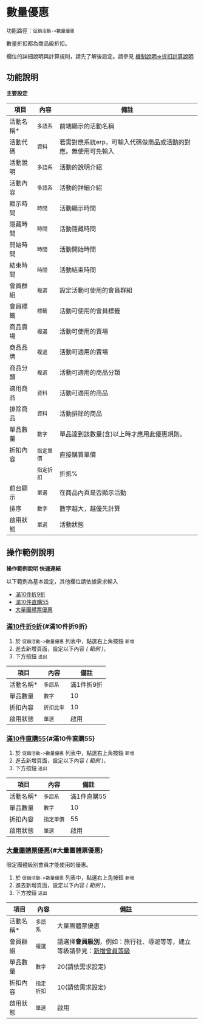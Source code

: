 #  數量優惠

功能路徑：`促銷活動->數量優惠`

數量折扣都為商品級折扣。

欄位的詳細說明與計算規則，請先了解後設定。請參見 [機制說明=>折扣計算說明](/guide/web#折扣說明與計算規則)


##  功能說明

**主要設定**

| 項目  | 內容 | 備註 |
|---|---|---|
|活動名稱* | `多語系`|前端顯示的活動名稱 |
|活動代碼|`資料`|若需對應系統erp，可輸入代碼做商品或活動的對應。無使用可免輸入|
|活動說明|`多語系`|活動的說明介紹|
|活動內容|`多語系`|活動的詳細介紹|
|顯示時間|`時間`|活動顯示時間|
|隱藏時間|`時間`|活動隱藏時間|
|開始時間|`時間`|活動開始時間|
|結束時間|`時間`|活動結束時間|
|會員群組|`複選`|設定活動可使用的會員群組|
|會員標籤|`標籤`|活動可使用的會員標籤|
|商品賣場|`複選`|活動可使用的賣場|
|商品品牌|`複選`|活動可適用的賣場|
|商品分類|`複選`|活動可適用的商品分類|
|適用商品|`資料`|活動可適用的商品|
|排除商品|`資料`|活動排除的商品|
|單品數量|`數字`|單品達到該數量(含)以上時才應用此優惠規則。|
|折扣內容|`指定單價`|直接購買單價|
| |`指定折扣`|折抵%|
|前台顯示|`單選`|在商品內頁是否顯示活動|
|排序|`數字`|數字越大，越優先計算|
|啟用狀態|`單選`|活動狀態|



## 操作範例說明

**操作範例說明 快速連結**

以下範例為基本設定，其他欄位請依據需求輸入

* [滿10件折9折](/guide/sale-grading#滿10件折9折)
* [滿10件直購55](/guide/sale-grading#滿10件直購55)
* [大量團體票優惠](/guide/sale-grading#大量團體票優惠)


### [滿10件折9折](/guide/sale-grading#滿10件折9折){#滿10件折9折}

1. 於 `促銷活動->數量優惠` 列表中，點選右上角按鈕 `新增`
2. 進去新增頁面，設定以下內容 _( 範例 )_，
3. 下方按鈕 `送出`
   
| 項目  | 內容 | 備註 |
|---|---|---|
|活動名稱* | `多語系`|滿1件折9折|
|單品數量|`數字`|10|
|折扣內容|`折扣比率`|10|
|啟用狀態|`單選`|啟用|


### [滿10件直購55](/guide/sale-grading#滿10件直購55){#滿10件直購55}

1. 於 `促銷活動->數量優惠` 列表中，點選右上角按鈕 `新增`
2. 進去新增頁面，設定以下內容 _( 範例 )_，
3. 下方按鈕 `送出`

| 項目  | 內容 | 備註 |
|---|---|---|
|活動名稱* | `多語系`|滿1件直購55|
|單品數量|`數字`|10|
|折扣內容|`指定單價`|55|
|啟用狀態|`單選`|啟用|


### [大量團體票優惠](/guide/sale-grading#大量團體票優惠){#大量團體票優惠}

限定團體級別會員才能使用的優惠。

1. 於 `促銷活動->數量優惠` 列表中，點選右上角按鈕 `新增`
2. 進去新增頁面，設定以下內容 _( 範例 )_，
3. 下方按鈕 `送出`

| 項目  | 內容 | 備註 |
|---|---|---|
|活動名稱* | `多語系`|大量團體票優惠|
|會員群組|`複選`|請選擇**會員級別**，例如：旅行社、導遊等等，建立等級請參見：[新增會員等級](/guide/role#新增會員等級)|
|單品數量|`數字`|20(請依需求設定)|
|折扣內容|`指定折扣`|10(請依需求設定)|
|啟用狀態|`單選`|啟用|

